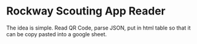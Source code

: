# Rockway Scouting App Reader

The idea is simple. Read QR Code, parse JSON, put in html table so that it can be copy pasted into a google sheet.
